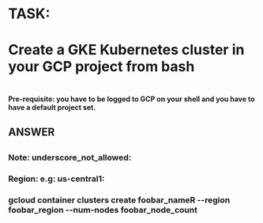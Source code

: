 
#
#  TASK:
#  Create a GKE Kubernetes cluster in your GCP project from bash
#

####
#### Pre-requisite: you have to be logged to GCP on your shell and you have to have a default project set.
####

##
##  ANSWER
##

###
### Note: underscore_not_allowed:
### Region:  e.g: us-central1:
###
### gcloud container clusters create foobar_nameR --region foobar_region --num-nodes foobar_node_count

